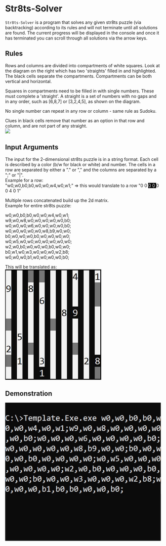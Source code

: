 # Str8ts-Solver
`Str8ts-Solver` is a program that solves any given str8ts puzzle (via backtracking) according to its rules and will not terminate until all solutions are found. The current progress will be displayed in the console and once it has terminated you can scroll through all solutions via the arrow keys.

## Rules
Rows and columns are divided into compartments of white squares. Look at the diagram on the right which has two 'straights' filled in and highlighted. The black cells separate the compartments. Compartments can be both vertical and horizontal.

Squares in compartments need to be filled in with single numbers. These must complete a 'straight'. A straight is a set of numbers with no gaps and in any order, such as [6,8,7] or [3,2,4,5], as shown on the diagram.

No single number can repeat in any row or column - same rule as Sudoku.

Clues in black cells remove that number as an option in that row and column, and are not part of any straight.<br>
<img src="https://www.str8ts.com/puzimages/EXPLAIN1.GIF">

## Input Arguments
The input for the 2-dimensional str8ts puzzle is in a string format. Each cell is described by a color (b/w for black or white) and number. The cells in a row are separated by either a "." or "," and the columns are separated by a ";" or "|".
<br>Example for a row:
<br>"w0,w0,b0,b0,w0,w0,w4,w0,w1;" => this would translate to a row "0 0 <a style="color:white; background-color:black">0 0 <a>0 0 4 0 1"

Multiple rows concatenated build up the 2d matrix.
<br>Example for entire str8ts puzzle:

w0,w0,b0,b0,w0,w0,w4,w0,w1;
<br>w9,w0,w8,w0,w0,w0,w0,w0,b0;
<br>w0,w0,w0,w6,w0,w0,w0,w0,b0;
<br>w0,w0,w0,w0,w0,w8,b9,w0,w0;
<br>b0,w0,w0,w0,b0,w0,w0,w0,w0;
<br>w0,w5,w0,w0,w0,w0,w0,w0,w0;
<br>w2,w0,b0,w0,w0,w0,b0,w0,w0;
<br>b0,w1,w0,w3,w0,w0,w0,w2,b8;
<br>w0,w0,w0,b1,w0,w0,w0,w0,b0;

This will be translated as:
<br><img src="./images/str8ts_example.JPG"/>

## Demonstration
<p align="center">
<img src="./images/str8tsSolver.gif"/>
</p>
